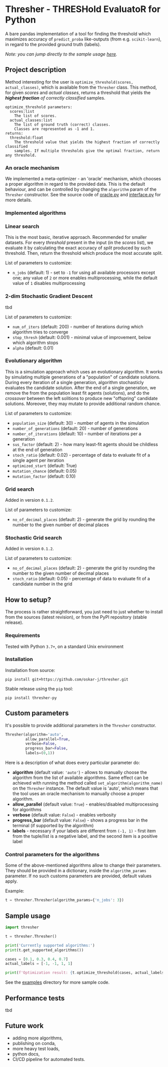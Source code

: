 # Thresher - THRESHold EvaluatoR for Python

A bare pandas implementation of a tool for finding the threshold which maximizes accuracy 
of `predict_proba` like-outputs (from e.g. `scikit-learn`), in regard to the provided ground truth (labels).

_Note: you can jump directly to the sample usage [here](https://github.com/oskar-j/thresher#sample-usage)._

## Project description

Method interesting for the user is `optimize_threshold(scores, actual_classes)`, which is available 
from the `Thresher` class. This method, for given _scores_ and _actual classes_, 
returns a threshold that yields the _**highest fraction** of correctly classified_ samples.

```
optimize_threshold parameters:
  scores​:list
    The list of scores.
  actual_classes​:list
    The list of ground truth (correct) classes. 
    Classes are represented as -1 and 1.
returns:
  threshold:​float
    The threshold value that yields ​the highest fraction of correctly classified 
    samples​. If multiple thresholds give the optimal fraction, return any threshold.
```

### An oracle mechanism

We implemented a meta-optimizer - an 'oracle' mechanism, which chooses a proper algorithm in regard to the provided data. This is the default behaviour, and can be controlled by changing the `algorithm` param of the `Thresher` constructor. See the source code of [oracle.py](https://github.com/oskar-j/thresher/blob/main/thresher/oracle.py) and [interface.py](https://github.com/oskar-j/thresher/blob/main/thresher/interface.py) for more details.

### Implemented algorithms

### Linear search

This is the most basic, iterative approach. Recommended for smaller datasets. For every _threshold_ present in the input (in the _scores_ list), we evaluate it by calculating the exact accuracy of _split_ produced by such threshold. Then, return the threshold which produce the most accurate split. 

List of parameters to customize:
* `n_jobs` (default: 1) - set to `-1` for using all available processors except one; any value of `2` or more 
enables multiprocessing, while the default value of `1` disables multiprocessing

### 2-dim Stochastic Gradient Descent

tbd

List of parameters to customize:
* `num_of_iters` (default: 200) - number of iterations during which algorithm tries to converge
* `stop_thresh` (default: 0.001) - minimal value of improvement, below which algorithm stops
* `alpha` (default: 0.01)

### Evolutionary algorithm

This is a simulation approach which uses an evolutionary algorithm. It works by simulating multiple generations of a "population" of candidate solutions. During every iteration of a single generation, algorithm stochasticly evaluates the candidate solution. After the end of a single generation, we remove the from the population least fit agents (solutions), and do the _crossover_ between the left solitions to produce new "offspring" candidate solutions. Moreover, they may mutate to provide additional random chance. 

List of parameters to customize:
* `population_size` (default: 30) - number of agents in the simulation
* `number_of_generations` (default: 20) - number of generations
* `number_of_iterations` (default: 10) - number of iterations per a generation
* `sus_factor` (default: 2) - how many least-fit agents should be childless at the end of generation
* `stoch_ratio` (default: 0.02) - percentage of data to evaluate fit of a single agent per iteration
* `optimized_start` (default: True)
* `mutation_chance` (default: 0.05)
* `mutation_factor` (default: 0.10)

### Grid search

Added in version `0.1.2`.

List of parameters to customize:
* `no_of_decimal_places` (default: 2) - generate the grid by rounding the number to the given number of decimal places

### Stochastic Grid search

Added in version `0.1.2`.

List of parameters to customize:
* `no_of_decimal_places` (default: 2) - generate the grid by rounding the number to the given number of decimal places
* `stoch_ratio` (default: 0.05) - percentage of data to evaluate fit of a candidate number in the grid

## How to setup?

The process is rather straightforward, you just need to just whether to install 
from the sources (latest revision), or from the PyPI repository (stable release).

### Requirements

Tested with Python `3.7+`, on a standard Unix environment

### Installation

Installation from source:

```
pip install git+https://github.com/oskar-j/thresher.git
```

Stable release using the `pip` tool:

```
pip install thresher-py
```

## Custom parameters

It's possible to provide additional parameters in the `Thresher` constructor. 

```python
Thresher(algorithm='auto',
         allow_parallel=True,
         verbose=False, 
         progress_bar=False,
         labels=(0,1))
```

Here is a description of what does every particular parameter do:

* **algorithm** (default value: `'auto'`) - allows to manually choose the algorithm from the list of available algorithms.
Same effect can be achieved with running the method called `set_algorithm(algorithm_name)` on the `Thresher` instance. 
The default value is 'auto', which means that the tool uses an oracle mechanism to manually choose a proper algorithm.
* **allow_parallel** (default value: `True`) - enables/disabled multiprocessing for algorithms
* **verbose** (default value: `False`) - enables verbosity
* **progress_bar** (default value: `False`) - shows a progress bar in the terminal (if supported by the algorithm)
* **labels** - necessary if your labels are different from `(-1, 1)` - first item from the tuple/list is a negative label, 
and the second item is a positive label

### Control parameters for the algorithms

Some of the above-mentioned algorithms allow to change their parameters. 
They should be provided in a dictionary, inside the `algorithm_params` parameter. 
If no such customs parameters are provided, default values apply.

Example:

```python
t = thresher.Thresher(algorithm_params={'n_jobs': 3})
```

## Sample usage

```python
import thresher

t = thresher.Thresher()

print('Currently supported algorithms:')
print(t.get_supported_algorithms())

cases = [0.1, 0.3, 0.4, 0.7]
actual_labels = [-1, -1, 1, 1]

print(f'Optimization result: {t.optimize_threshold(cases, actual_labels)}')
```

See the [examples](https://github.com/oskar-j/thresher/tree/main/examples) directory for more sample code.

## Performance tests

tbd

## Future work

* adding more algorithms,
* publishing on conda,
* more heavy test loads,
* python docs,
* CI/CD pipeline for automated tests.
